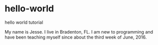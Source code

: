 # hello-world
hello world tutorial


My name is Jesse. I live in Bradenton, FL. I am new to programming and have been teaching myself since about the third week of June, 2016.
